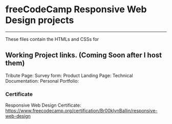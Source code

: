 # freeCodeCamp Responsive Web Design projects
---
These files contain the HTMLs and CSSs for 

## Working Project links. (Coming Soon after I host them)
Tribute Page: 
Survey form: 
Product Landing Page: 
Technical Documentation: 
Personal Portfolio: 

### Certificate
Responsive Web Design Certificate: https://www.freecodecamp.org/certification/Br00klynBallin/responsive-web-design